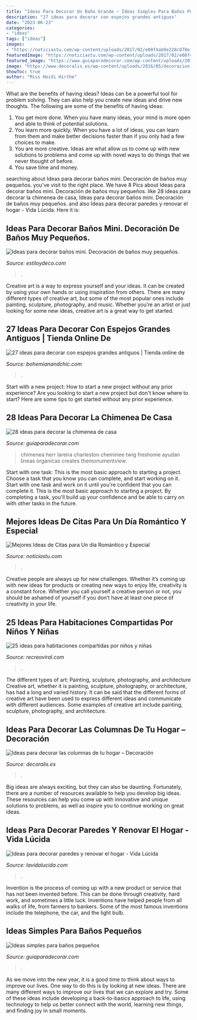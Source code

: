 ```yaml
---
title: "Ideas Para Decorar Un Baño Grande ~ Ideas Simples Para Baños Pequeños"
description: "27 ideas para decorar con espejos grandes antiguos"
date: "2023-06-23"
categories:
- "ideas"
tags: ["ideas"]
images:
- "https://noticiastu.com/wp-content/uploads/2017/02/e08f4ab9e228c878ef3ca6ab7f99518e-768x1149.jpg"
featuredImage: "https://noticiastu.com/wp-content/uploads/2017/02/e08f4ab9e228c878ef3ca6ab7f99518e-768x1149.jpg"
featured_image: "https://www.guiaparadecorar.com/wp-content/uploads/2012/09/Ideas-para-cuartos-de-bano-pequenos-01.jpg"
image: "https://www.decoralis.es/wp-content/uploads/2016/05/decoracion-con-columnas-en-casa.jpg"
ShowToc: true
author: "Miss Heidi Hirthe"
---
```



What are the benefits of having ideas?
Ideas can be a powerful tool for problem solving. They can also help you create new ideas and drive new thoughts. The following are some of the benefits of having ideas: 
1. You get more done. When you have many ideas, your mind is more open and able to think of potential solutions. 
2. You learn more quickly. When you have a lot of ideas, you can learn from them and make better decisions faster than if you only had a few choices to make. 
3. You are more creative. Ideas are what allow us to come up with new solutions to problems and come up with novel ways to do things that we never thought of before. 
4. You save time and money.

	

		
searching about Ideas para decorar baños mini. Decoración de baños muy pequeños. you've visit to the right place. We have 8 Pics about Ideas para decorar baños mini. Decoración de baños muy pequeños. like 28 ideas para decorar la chimenea de casa, Ideas para decorar baños mini. Decoración de baños muy pequeños. and also Ideas para decorar paredes y renovar el hogar - Vida Lúcida. Here it is:
		
    
## Ideas Para Decorar Baños Mini. Decoración De Baños Muy Pequeños.

<img loading=lazy src="https://www.estiloydeco.com/wp-content/uploads/2019/07/banos-mini-5.jpg" onerror="this.onerror=null;this.src='https://tse2.mm.bing.net/th?id=OIP.hkZVJeuWq-d9w_IljReDkwHaKS&amp;pid=15.1';" alt="Ideas para decorar baños mini. Decoración de baños muy pequeños.">

_Source: estiloydeco.com_

>. 

	

Creative art is a way to express yourself and your ideas. It can be created by using your own hands or using inspiration from others. There are many different types of creative art, but some of the most popular ones include painting, sculpture, photography, and music. Whether you’re an artist or just looking for some new ideas, creative art is a great way to get started.

    
## 27 Ideas Para Decorar Con Espejos Grandes Antiguos | Tienda Online De

<img loading=lazy src="http://www.bohemianandchic.com/sites/default/files/27_ideas_para_decorar_con_espejos_grandes_antiguos_14.jpg" onerror="this.onerror=null;this.src='https://tse4.mm.bing.net/th?id=OIP.kVlxfi2OTed8I3zoKmeweQAAAA&amp;pid=15.1';" alt="27 ideas para decorar con espejos grandes antiguos | Tienda online de">

_Source: bohemianandchic.com_

>. 

	

Start with a new project: How to start a new project without any prior experience?
Are you looking to start a new project but don't know where to start? Here are some tips to get started without any prior experience.

    
## 28 Ideas Para Decorar La Chimenea De Casa

<img loading=lazy src="https://www.guiaparadecorar.com/wp-content/uploads/2016/12/28-ideas-para-decorar-la-chimenea-02-e1481625607342.png" onerror="this.onerror=null;this.src='https://tse2.mm.bing.net/th?id=OIP.Je3NKbk1NJZe8JpKUT8QwAHaLJ&amp;pid=15.1';" alt="28 ideas para decorar la chimenea de casa">

_Source: guiaparadecorar.com_

>chimenea herr lareira charleston cheminee twig freshome ayudan líneas orgánicas creates themonumentview. 

	

Start with one task: This is the most basic approach to starting a project. Choose a task that you know you can complete, and start working on it.
Start with one task and work on it until you're confident that you can complete it. This is the most basic approach to starting a project. By completing a task, you'll build up your confidence and be able to carry on with other tasks in the future.

    
## Mejores Ideas De Citas Para Un Día Romántico Y Especial

<img loading=lazy src="https://noticiastu.com/wp-content/uploads/2017/02/e08f4ab9e228c878ef3ca6ab7f99518e-768x1149.jpg" onerror="this.onerror=null;this.src='https://tse2.mm.bing.net/th?id=OIP.vPbM9LkHw_9nqQTC_pvQ9QHaLF&amp;pid=15.1';" alt="Mejores Ideas de Citas para Un día Romántico y Especial">

_Source: noticiastu.com_

>. 

	

Creative people are always up for new challenges. Whether it’s coming up with new ideas for products or creating new ways to enjoy life, creativity is a constant force. Whether you call yourself a creative person or not, you should be ashamed of yourself if you don’t have at least one piece of creativity in your life.

    
## 25 Ideas Para Habitaciones Compartidas Por Niños Y Niñas

<img loading=lazy src="https://www.recreoviral.com/wp-content/uploads/2015/10/Creativas-habitaciones-compartidas-por-niños-y-niñas-12-730x487.jpg" onerror="this.onerror=null;this.src='https://tse4.mm.bing.net/th?id=OIP.Wsef2xHV58KV9yJyMPZvkwHaE8&amp;pid=15.1';" alt="25 ideas para habitaciones compartidas por niños y niñas">

_Source: recreoviral.com_

>. 

	

The different types of art: Painting, sculpture, photography, and architecture
Creative art, whether it is painting, sculpture, photography, or architecture, has had a long and varied history. It can be said that the different forms of creative art have been used to express different ideas and communicate with different audiences. Some examples of creative art include painting, sculpture, photography, and architecture.

    
## Ideas Para Decorar Las Columnas De Tu Hogar – Decoración

<img loading=lazy src="https://www.decoralis.es/wp-content/uploads/2016/05/decoracion-con-columnas-en-casa.jpg" onerror="this.onerror=null;this.src='https://tse3.mm.bing.net/th?id=OIP.CAHMqt27xBSeMHDRSUUMXQHaFI&amp;pid=15.1';" alt="Ideas para decorar las columnas de tu hogar – Decoración">

_Source: decoralis.es_

>. 

	

Big ideas are always exciting, but they can also be daunting. Fortunately, there are a number of resources available to help you develop big ideas. These resources can help you come up with innovative and unique solutions to problems, as well as inspire you to continue working on great ideas.

    
## Ideas Para Decorar Paredes Y Renovar El Hogar - Vida Lúcida

<img loading=lazy src="https://www.lavidalucida.com/wp-content/uploads/2016/02/cuadro-con-fotos-familiares-con-forma-de-corazón.jpg" onerror="this.onerror=null;this.src='https://tse2.mm.bing.net/th?id=OIP.bi5zRRt3JqHaO9sn3oj59wAAAA&amp;pid=15.1';" alt="Ideas para decorar paredes y renovar el hogar - Vida Lúcida">

_Source: lavidalucida.com_

>. 

	

Invention is the process of coming up with a new product or service that has not been invented before. This can be done through creativity, hard work, and sometimes a little luck. Inventions have helped people from all walks of life, from farmers to bankers. Some of the most famous inventions include the telephone, the car, and the light bulb.

    
## Ideas Simples Para Baños Pequeños

<img loading=lazy src="https://www.guiaparadecorar.com/wp-content/uploads/2012/09/Ideas-para-cuartos-de-bano-pequenos-01.jpg" onerror="this.onerror=null;this.src='https://tse4.mm.bing.net/th?id=OIP.19hMIHf6Lg-vQdennmRbkgAAAA&amp;pid=15.1';" alt="Ideas simples para baños pequeños">

_Source: guiaparadecorar.com_

>. 

	

As we move into the new year, it is a good time to think about ways to improve our lives. One way to do this is by looking at new ideas. There are many different ways to improve our lives that we can explore and try. Some of these ideas include developing a back-to-basics approach to life, using technology to help us better connect with the world, learning new things, and finding joy in small moments.


